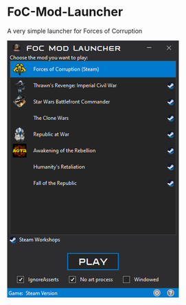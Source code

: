 # FoC-Mod-Launcher
A very simple launcher for Forces of Corruption


![launcher-text](https://github.com/AnakinRaW/FoC-Mod-Launcher/blob/master/img/launcher.png "FoC Launcher")
